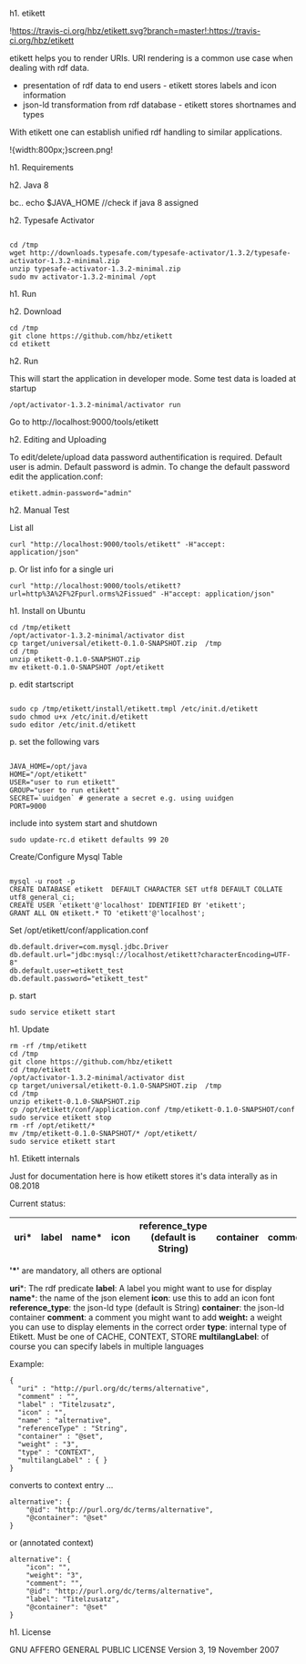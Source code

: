 h1. etikett 

!https://travis-ci.org/hbz/etikett.svg?branch=master!:https://travis-ci.org/hbz/etikett

etikett helps you to render URIs. URI rendering is a common use case when dealing with rdf data. 
 
- presentation of rdf data to end users - etikett stores labels and icon information 
- json-ld transformation from rdf database - etikett stores shortnames and types 

With etikett one can establish unified rdf handling to similar applications. 

!{width:800px;}screen.png!

h1. Requirements

h2. Java 8

bc.. echo $JAVA_HOME //check if java 8 assigned

h2. Typesafe Activator

```

cd /tmp
wget http://downloads.typesafe.com/typesafe-activator/1.3.2/typesafe-activator-1.3.2-minimal.zip
unzip typesafe-activator-1.3.2-minimal.zip
sudo mv activator-1.3.2-minimal /opt
```

h1. Run

h2. Download

```
cd /tmp
git clone https://github.com/hbz/etikett
cd etikett
```

h2. Run

This will start the application in developer mode. Some test data is loaded at startup

`/opt/activator-1.3.2-minimal/activator run`

Go to http://localhost:9000/tools/etikett

h2. Editing and Uploading

To edit/delete/upload data password authentification is required. Default user is admin. Default password is admin. To change the default password edit the application.conf:

`etikett.admin-password="admin"`

h2. Manual Test

List all

`curl "http://localhost:9000/tools/etikett" -H"accept: application/json"`

p. Or list info for a single uri

`curl "http://localhost:9000/tools/etikett?url=http%3A%2F%2Fpurl.orms%2Fissued" -H"accept: application/json"`

h1. Install on Ubuntu

``` 
cd /tmp/etikett
/opt/activator-1.3.2-minimal/activator dist
cp target/universal/etikett-0.1.0-SNAPSHOT.zip  /tmp
cd /tmp
unzip etikett-0.1.0-SNAPSHOT.zip
mv etikett-0.1.0-SNAPSHOT /opt/etikett
```


p. edit startscript

```

sudo cp /tmp/etikett/install/etikett.tmpl /etc/init.d/etikett
sudo chmod u+x /etc/init.d/etikett
sudo editor /etc/init.d/etikett
```

p. set the following vars

```

JAVA_HOME=/opt/java
HOME="/opt/etikett"
USER="user to run etikett"
GROUP="user to run etikett"
SECRET=`uuidgen` # generate a secret e.g. using uuidgen
PORT=9000
```

include into system start and shutdown

`sudo update-rc.d etikett defaults 99 20`

Create/Configure Mysql Table

```

mysql -u root -p
CREATE DATABASE etikett  DEFAULT CHARACTER SET utf8 DEFAULT COLLATE utf8_general_ci;
CREATE USER 'etikett'@'localhost' IDENTIFIED BY 'etikett';
GRANT ALL ON etikett.* TO 'etikett'@'localhost';
```

Set /opt/etikett/conf/application.conf

```
db.default.driver=com.mysql.jdbc.Driver
db.default.url="jdbc:mysql://localhost/etikett?characterEncoding=UTF-8"
db.default.user=etikett_test
db.default.password="etikett_test"
```

p. start

`sudo service etikett start`

h1. Update

```
rm -rf /tmp/etikett
cd /tmp
git clone https://github.com/hbz/etikett
cd /tmp/etikett
/opt/activator-1.3.2-minimal/activator dist
cp target/universal/etikett-0.1.0-SNAPSHOT.zip  /tmp
cd /tmp
unzip etikett-0.1.0-SNAPSHOT.zip
cp /opt/etikett/conf/application.conf /tmp/etikett-0.1.0-SNAPSHOT/conf
sudo service etikett stop
rm -rf /opt/etikett/*
mv /tmp/etikett-0.1.0-SNAPSHOT/* /opt/etikett/
sudo service etikett start
```
h1. Etikett internals


Just for documentation here is how etikett stores it's data interally as in 08.2018

Current status:

|    uri*    |    label    |    name*    | icon |    reference_type (default is String)    |    container    |    comment    |    weight    | type | multilangLabel |
|-----------|-----------|-----------|-----------|------------|-----------|-----------|-----------|-----------|-----------|

**'*'** are mandatory, all others are optional

**uri***: The rdf predicate 
**label**: A label you might want to use for display 
**name***: the name of the json element 
**icon**: use this to add an icon font 
**reference_type**: the json-ld type (default is String)
**container**: the json-ld container 
**comment**: a comment you might want to add 
**weight:** a weight you can use to display elements in the correct order
**type**: internal type of Etikett. Must be one of CACHE, CONTEXT, STORE
**multilangLabel**: of course you can specify labels in multiple languages 

Example:

```
{
  "uri" : "http://purl.org/dc/terms/alternative",
  "comment" : "",
  "label" : "Titelzusatz",
  "icon" : "",
  "name" : "alternative",
  "referenceType" : "String",
  "container" : "@set",
  "weight" : "3",
  "type" : "CONTEXT",
  "multilangLabel" : { }
}
```
converts to context entry ...
```
alternative": {
    "@id": "http://purl.org/dc/terms/alternative",
    "@container": "@set"
}
```
or (annotated context)
```
alternative": {
    "icon": "",
    "weight": "3",
    "comment": "",
    "@id": "http://purl.org/dc/terms/alternative",
    "label": "Titelzusatz",
    "@container": "@set"
}
```


h1. License

GNU AFFERO GENERAL PUBLIC LICENSE 
Version 3, 19 November 2007
